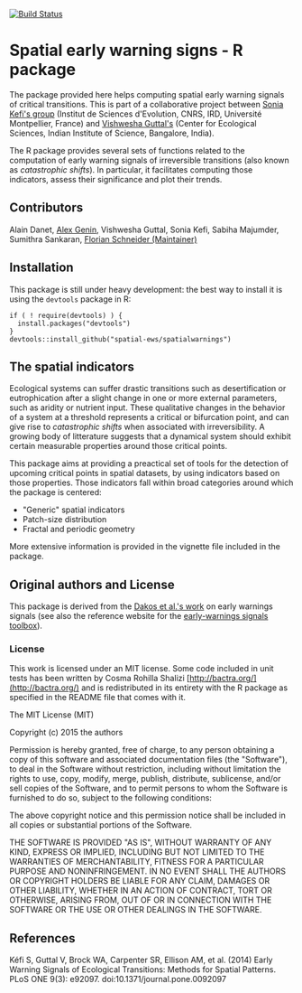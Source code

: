 [![Build Status](https://travis-ci.org/spatial-ews/spatialwarnings.svg?branch=master)](https://travis-ci.org/spatial-ews/spatialwarnings)

Spatial early warning signs - R package
=======================================

The package provided here helps computing spatial early warning signals of
critical transitions. This is part of a collaborative project between [Sonia
Kefi's group](http://sonia.kefi.fr/) (Institut de Sciences d'Evolution, CNRS,
IRD, Université Montpellier, France) and [Vishwesha
Guttal's](https://teelabiisc.wordpress.com/) (Center for Ecological Sciences,
Indian Institute of Science, Bangalore, India).

The R package provides several sets of functions related to the computation of
early warning signals of irreversible transitions (also known as *catastrophic
shifts*). In particular, it facilitates computing those indicators, assess their
significance and plot their trends.

## Contributors

Alain Danet, [Alex Genin](mailto:alexandre.genin@umontpellier.fr), Vishwesha Guttal, Sonia Kefi, Sabiha Majumder, Sumithra Sankaran, [Florian Schneider (Maintainer)](mailto:florian.schneider@univ-montp2.fr)

## Installation

This package is still under heavy development: the best way to install it is
using the `devtools` package in R:

```
if ( ! require(devtools) ) {
  install.packages("devtools")
}
devtools::install_github("spatial-ews/spatialwarnings")
```

## The spatial indicators

Ecological systems can suffer drastic transitions such as desertification or
eutrophication after a slight change in one or more external parameters, such as
aridity or nutrient input. These qualitative changes in the behavior of a system
at a threshold represents a critical or bifurcation point, and can give rise to
*catastrophic shifts* when associated with irreversibility. A growing body of
litterature suggests that a dynamical system should exhibit certain measurable
properties around those critical points.

This package aims at providing a preactical set of tools for the detection of
upcoming critical points in spatial datasets, by using indicators based on those
properties. Those indicators fall within broad categories around which the
package is centered:

  * "Generic" spatial indicators
  * Patch-size distribution
  * Fractal and periodic geometry

More extensive information is provided in the vignette file included in the
package.

## Original authors and License

This package is derived from the [Dakos et al.'s work](https://github.com/earlywarningtoolbox/spatial_warnings) on early warnings signals (see also the
reference website for the [early-warnings signals toolbox](http://www.early-warning-signals.org/)).

### License

This work is licensed under an MIT license. Some code included in unit tests has
been written by Cosma Rohilla Shalizi [http://bactra.org/](http://bactra.org/)
and is redistributed in its entirety with the R package as specified in the
README file that comes with it.

The MIT License (MIT)

Copyright (c) 2015 the authors

Permission is hereby granted, free of charge, to any person obtaining a copy
of this software and associated documentation files (the "Software"), to deal
in the Software without restriction, including without limitation the rights
to use, copy, modify, merge, publish, distribute, sublicense, and/or sell
copies of the Software, and to permit persons to whom the Software is
furnished to do so, subject to the following conditions:

The above copyright notice and this permission notice shall be included in
all copies or substantial portions of the Software.

THE SOFTWARE IS PROVIDED "AS IS", WITHOUT WARRANTY OF ANY KIND, EXPRESS OR
IMPLIED, INCLUDING BUT NOT LIMITED TO THE WARRANTIES OF MERCHANTABILITY,
FITNESS FOR A PARTICULAR PURPOSE AND NONINFRINGEMENT. IN NO EVENT SHALL THE
AUTHORS OR COPYRIGHT HOLDERS BE LIABLE FOR ANY CLAIM, DAMAGES OR OTHER
LIABILITY, WHETHER IN AN ACTION OF CONTRACT, TORT OR OTHERWISE, ARISING FROM,
OUT OF OR IN CONNECTION WITH THE SOFTWARE OR THE USE OR OTHER DEALINGS IN
THE SOFTWARE.

## References

Kéfi S, Guttal V, Brock WA, Carpenter SR, Ellison AM, et al. (2014) Early Warning Signals of Ecological Transitions: Methods for Spatial Patterns. PLoS
ONE 9(3): e92097. doi:10.1371/journal.pone.0092097
